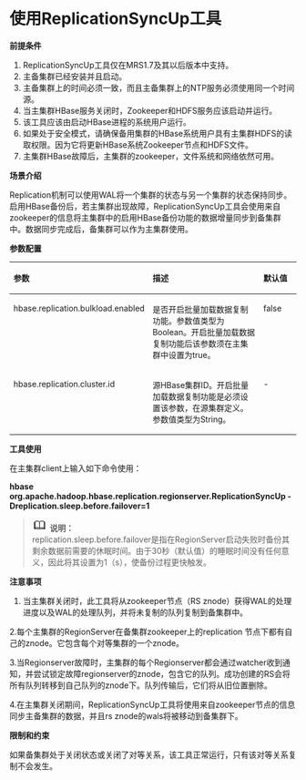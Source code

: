 # 使用ReplicationSyncUp工具<a name="ZH-CN_TOPIC_0173178781"></a>

**前提条件**

1.  ReplicationSyncUp工具仅在MRS1.7及其以后版本中支持。
2.  主备集群已经安装并且启动。
3.  主备集群上的时间必须一致，而且主备集群上的NTP服务必须使用同一个时间源。
4.  当主集群HBase服务关闭时，Zookeeper和HDFS服务应该启动并运行。
5.  该工具应该由启动HBase进程的系统用户运行。
6.  如果处于安全模式，请确保备用集群的HBase系统用户具有主集群HDFS的读取权限。因为它将更新HBase系统Zookeeper节点和HDFS文件。
7.  主集群HBase故障后，主集群的zookeeper，文件系统和网络依然可用。

**场景介绍**

Replication机制可以使用WAL将一个集群的状态与另一个集群的状态保持同步。启用HBase备份后，若主集群出现故障，ReplicationSyncUp工具会使用来自zookeeper的信息将主集群中的启用HBase备份功能的数据增量同步到备集群中。数据同步完成后，备集群可以作为主集群使用。

**参数配置**

<a name="table97621948102914"></a>
<table><thead align="left"><tr id="row148111348112918"><th class="cellrowborder" valign="top" width="38.77612238776123%" id="mcps1.1.4.1.1"><p id="p081194818292"><a name="p081194818292"></a><a name="p081194818292"></a>参数</p>
</th>
<th class="cellrowborder" valign="top" width="46.93530646935306%" id="mcps1.1.4.1.2"><p id="p178111048152916"><a name="p178111048152916"></a><a name="p178111048152916"></a>描述</p>
</th>
<th class="cellrowborder" valign="top" width="14.288571142885711%" id="mcps1.1.4.1.3"><p id="p28111248202914"><a name="p28111248202914"></a><a name="p28111248202914"></a>默认值</p>
</th>
</tr>
</thead>
<tbody><tr id="row0811548202919"><td class="cellrowborder" valign="top" width="38.77612238776123%" headers="mcps1.1.4.1.1 "><p id="p16811144892911"><a name="p16811144892911"></a><a name="p16811144892911"></a>hbase.replication.bulkload.enabled</p>
</td>
<td class="cellrowborder" valign="top" width="46.93530646935306%" headers="mcps1.1.4.1.2 "><p id="p82782193210"><a name="p82782193210"></a><a name="p82782193210"></a>是否开启批量加载数据复制功能。参数值类型为Boolean。开启批量加载数据复制功能后该参数须在主集群中设置为true。</p>
</td>
<td class="cellrowborder" valign="top" width="14.288571142885711%" headers="mcps1.1.4.1.3 "><p id="p58112487293"><a name="p58112487293"></a><a name="p58112487293"></a>false</p>
</td>
</tr>
<tr id="row198111948192913"><td class="cellrowborder" valign="top" width="38.77612238776123%" headers="mcps1.1.4.1.1 "><p id="p16811184832912"><a name="p16811184832912"></a><a name="p16811184832912"></a>hbase.replication.cluster.id</p>
</td>
<td class="cellrowborder" valign="top" width="46.93530646935306%" headers="mcps1.1.4.1.2 "><p id="p0811104813298"><a name="p0811104813298"></a><a name="p0811104813298"></a>源HBase集群ID。开启批量加载数据复制功能是必须设置该参数，在源集群定义。参数值类型为String。</p>
</td>
<td class="cellrowborder" valign="top" width="14.288571142885711%" headers="mcps1.1.4.1.3 "><p id="p6811248112917"><a name="p6811248112917"></a><a name="p6811248112917"></a>-</p>
</td>
</tr>
</tbody>
</table>

**工具使用**

在主集群client上输入如下命令使用：

**hbase org.apache.hadoop.hbase.replication.regionserver.ReplicationSyncUp -Dreplication.sleep.before.failover=1**

>![](public_sys-resources/icon-note.gif) **说明：**   
>replication.sleep.before.failover是指在RegionServer启动失败时备份其剩余数据前需要的休眠时间。由于30秒（默认值）的睡眠时间没有任何意义，因此将其设置为1（s），使备份过程更快触发。  

**注意事项**

1. 当主集群关闭时，此工具将从zookeeper节点（RS znode）获得WAL的处理进度以及WAL的处理队列，并将未复制的队列复制到备集群中。

2.每个主集群的RegionServer在备集群zookeeper上的replication 节点下都有自己的znode。它包含每个对等集群的一个znode。

3.当Regionserver故障时，主集群的每个Regionserver都会通过watcher收到通知，并尝试锁定故障regionserver的znode，包含它的队列。成功创建的RS会将所有队列转移到自己队列的znode下。队列传输后，它们将从旧位置删除。

4.在主集群关闭期间，ReplicationSyncUp工具将使用来自zookeeper节点的信息同步主备集群的数据，并且rs znode的wals将被移动到备集群下。

**限制和约束**

如果备集群处于关闭状态或关闭了对等关系，该工具正常运行，只有该对等关系复制不会发生。

